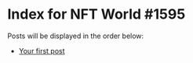 # Index for NFT World #1595
Posts will be displayed in the order below:

- [Your first post](./001-first.md)

